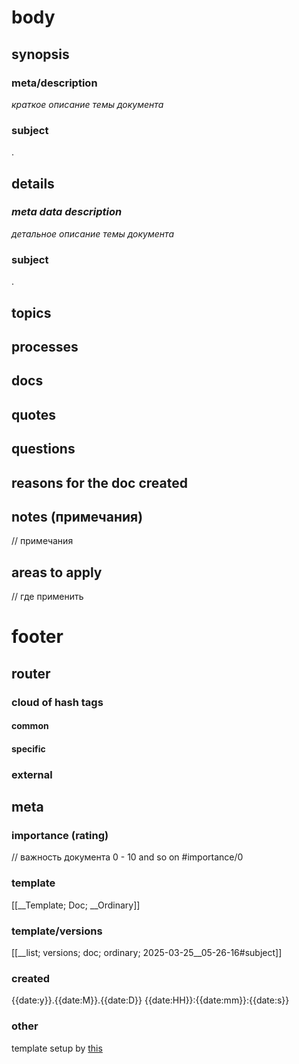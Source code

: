 # body
## synopsis
### meta/description
*краткое описание темы документа*
### subject
.
## details
### *meta data description*
*детальное описание темы документа*
### subject
.
## topics
## processes
## docs
## quotes
## questions
## reasons for the doc created
## notes (примечания)
// примечания
## areas to apply
// где применить
# footer
## router
### cloud of hash tags
#### common
#### specific
### external
## meta
### importance (rating)
// важность документа 0 - 10 and so on
#importance/0
### template
[[__Template; Doc; __Ordinary]]
### template/versions
[[__list; versions; doc; ordinary; 2025-03-25__05-26-16#subject]]
### created
 {{date:y}}.{{date:M}}.{{date:D}} {{date:HH}}:{{date:mm}}:{{date:s}}
### other
template setup by [this](https://help.obsidian.md/web-clipper/variables)
